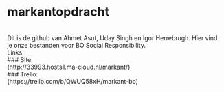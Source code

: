 # markantopdracht
<br>
Dit is de github van Ahmet Asut, Uday Singh en Igor Herrebrugh. Hier vind je  onze bestanden voor BO Social Responsibility.
<br>
Links:
<br>
### Site:
<br>
(http://33993.hosts1.ma-cloud.nl/markant/)
<br>
### Trello: 
<br>
(https://trello.com/b/QWUQ58xH/markant-bo)
